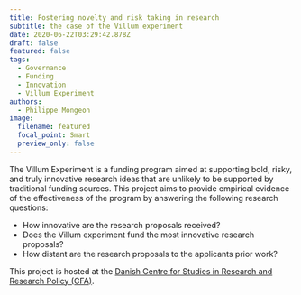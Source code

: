 ```yaml
---
title: Fostering novelty and risk taking in research
subtitle: the case of the Villum experiment
date: 2020-06-22T03:29:42.878Z
draft: false
featured: false
tags:
  - Governance
  - Funding
  - Innovation
  - Villum Experiment
authors:
  - Philippe Mongeon
image:
  filename: featured
  focal_point: Smart
  preview_only: false
---
```


The Villum Experiment is a funding program aimed at supporting bold, risky, and truly innovative research ideas that are unlikely to be supported by traditional funding sources. This project aims to provide empirical evidence of the effectiveness of the program by answering the following research questions:

- How innovative are the research proposals received?
- Does the Villum experiment fund the most innovative research proposals?
- How distant are the research proposals to the applicants prior work?

This project is hosted at the [Danish Centre for Studies in Research and Research Policy (CFA)](https://ps.au.dk/en/research/research-centres/the-danish-centre-for-studies-in-research-and-research-policy/).




